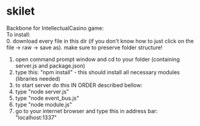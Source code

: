 skilet
======

Backbone for IntellectualCasino game:
<br>
To install:<br>
0. download every file in this dir (if you don't know how to just click on the file -> raw -> save as). make sure to preserve folder structure!<br>
1. open command prompt window and cd to your folder (containing server.js and package.json)<br>
2. type this: "npm install" - this should install all necessary modules (libraries needed)<br>
3. to start server do this IN ORDER described bellow:<br>
4. type "node server.js"<br>
5. type "node event_bus.js"<br>
6. type "node module.js"<br>
7. go to your internet browser and type this in address bar: "localhost:1337"<br>

